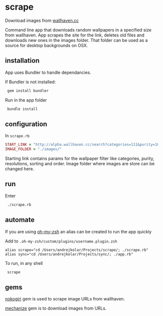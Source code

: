# scrape
Download images from [wallhaven.cc](http://alpha.wallhaven.cc)

Command line app that downloads random wallpapers in a specified size from wallhaven. App scrapes the site for the link, deletes old files and downloads new ones in the images folder. That folder can be used as a source for desktop backgrounds on OSX.

## installation
App uses Bundler to handle dependancies.

If Bundler is not installed:
```bash
 gem install bundler
```

Run in the app folder
```bash
 bundle install
```

## configuration
In `scrape.rb`
```ruby
START_LINK = "http://alpha.wallhaven.cc/search?categories=111&purity=100&resolutions=2560x1440&sorting=random&order=desc"
IMAGE_FOLDER = "./images/"
```
Starting link contains params for the wallpaper filter like categories, purity, resolutions, sorting and order. Image folder where images are store can be changed here.

## run
Enter
```bash
 ./scrape.rb
```

## automate
If you are using [oh-my-zsh](https://github.com/robbyrussell/oh-my-zsh) an alias can be created to run the app quickly

Add to `.oh-my-zsh/custom/plugins/username.plugin.zsh`
```
alias scrape="cd /Users/andrejkolar/Projects/scrape/; ./scrape.rb"
alias sync="cd /Users/andrejkolar/Projects/sync/; ./app.rb"
```

To run, in any shell
```bash
 scrape
```

## gems
[nokogiri](https://github.com/skorks/escort) gem is used to scrape image URLs from wallhaven.

[mechanize](https://github.com/JEG2/highline) gem is to download images from URLs.
